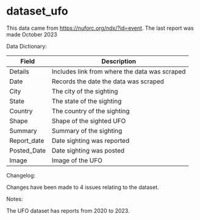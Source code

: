 # dataset_ufo
This data came from https://nuforc.org/ndx/?id=event.
The last report was made October 2023


Data Dictionary:

| Field         | Description                                       |
| ------------- | ------------------------------------------------- |
| Details       | Includes link from where the data was scraped    |
| Date          | Records the date the data was scraped             |
| City          | The city of the sighting                          |
| State         | The state of the sighting                         |
| Country       | The country of the sighting                       |
| Shape         | Shape of the sighted UFO                          |
| Summary       | Summary of the sighting                           |
| Report_date   | Date sighting was reported                        |
| Posted_Date   | Date sighting was posted                          |
| Image         | Image of the UFO                                   |

Changelog:

Changes have been made to 4 issues relating to the dataset.

Notes:

The UFO dataset has reports from 2020 to 2023.

